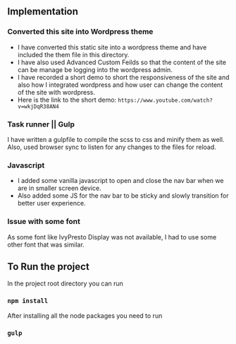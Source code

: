 ## Implementation
### Converted this site into Wordpress theme
* I have converted this static site into a wordpress theme and have included the them file in this directory. 
* I have also used Advanced Custom Feilds so that the content of the site can be manage be logging into the wordpress admin. 
* I have recorded a short demo to short the responsiveness of the site and also how I integrated wordpress and how user can change the content of the site with wordpress.
* Here is the link to the short demo:
`https://www.youtube.com/watch?v=wkjDqR38AN4`

### Task runner || Gulp
I have written a gulpfile to compile the scss to css and minify them as well. Also, used browser sync to listen for any changes to the files for reload.
### Javascript
* I added some vanilla javascript to open and close the nav bar when we are in smaller screen device. 
* Also added some JS for the nav bar to be sticky and slowly transition for better user experience.
### Issue with some font
As some font like IvyPresto Display was not available, I had to use some other font that was similar. 

## To Run the project

In the project root directory you can run 

### `npm install`

After installing all the node packages you need to run 

### `gulp`

